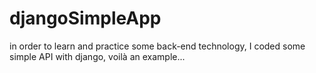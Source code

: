 # djangoSimpleApp
in order to learn and practice some back-end technology,
I coded some simple API with django, voilà an example...
